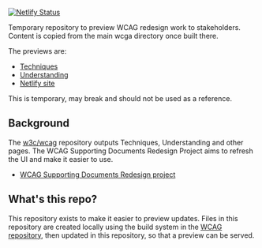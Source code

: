 [![Netlify Status](https://api.netlify.com/api/v1/badges/3f3f6c5b-949a-4a91-ab06-8c677dd102c2/deploy-status)](https://app.netlify.com/sites/draft-wcag-redesign/deploys)

Temporary repository to preview WCAG redesign work to stakeholders.
Content is copied from the main wcga directory once built there.

The previews are:

* [Techniques](https://draft-wcag-redesign.netlify.app/techniques/)
* [Understanding](https://draft-wcag-redesign.netlify.app/understanding/)
* [Netlify site](https://app.netlify.com/sites/draft-wcag-redesign/overview)

This is temporary, may break and should not be used as a reference.

## Background 

The [w3c/wcag](https://github.com/w3c/wcag) repository outputs Techniques, Understanding and other pages. The WCAG Supporting Documents Redesign Project aims to refresh the UI and make it easier to use. 

* [WCAG Supporting Documents Redesign project](https://github.com/w3c/wai-wcag-supporting-documents-redesign/wiki/Requirements-Analysis)

## What's this repo?

This repository exists to make it easier to preview updates. Files in this repository are created locally using the build system in the [WCAG repository]((https://github.com/w3c/wcag)), then updated in this repository, so that a preview can be served.

